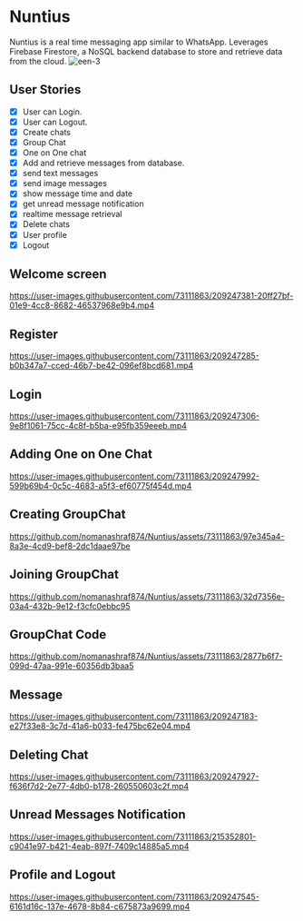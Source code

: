 # Nuntius
Nuntius is a real time messaging app similar to WhatsApp. Leverages Firebase Firestore, a NoSQL backend database to store and retrieve data from the cloud.
![een-3](https://user-images.githubusercontent.com/73111863/209571988-5ded1db3-7bee-4500-898f-a7ea6c41ebc3.png)

## User Stories
- [x] User can Login.
- [x] User can Logout.
- [x] Create chats
- [x] Group Chat
- [x] One on One chat
- [x] Add and retrieve messages from database.
- [x] send text messages
- [x] send image messages
- [x] show message time and date
- [x] get unread message notification
- [x] realtime message retrieval
- [x] Delete chats
- [x] User profile
- [x] Logout

## Welcome screen
https://user-images.githubusercontent.com/73111863/209247381-20ff27bf-01e9-4cc8-8682-46537968e9b4.mp4

## Register
https://user-images.githubusercontent.com/73111863/209247285-b0b347a7-cced-46b7-be42-096ef8bcd681.mp4

## Login
https://user-images.githubusercontent.com/73111863/209247306-9e8f1061-75cc-4c8f-b5ba-e95fb359eeeb.mp4

## Adding One on One Chat
https://user-images.githubusercontent.com/73111863/209247992-599b69b4-0c5c-4683-a5f3-ef60775f454d.mp4

## Creating GroupChat
https://github.com/nomanashraf874/Nuntius/assets/73111863/97e345a4-8a3e-4cd9-bef8-2dc1daae97be

## Joining GroupChat
https://github.com/nomanashraf874/Nuntius/assets/73111863/32d7356e-03a4-432b-9e12-f3cfc0ebbc95

## GroupChat Code
https://github.com/nomanashraf874/Nuntius/assets/73111863/2877b6f7-099d-47aa-991e-60356db3baa5

## Message
https://user-images.githubusercontent.com/73111863/209247183-e27f33e8-3c7d-41a6-b033-fe475bc62e04.mp4

## Deleting Chat
https://user-images.githubusercontent.com/73111863/209247927-f636f7d2-2e77-4db0-b178-260550603c2f.mp4

## Unread Messages Notification
https://user-images.githubusercontent.com/73111863/215352801-c9041e97-b421-4eab-897f-7409c14885a5.mp4

## Profile and Logout
https://user-images.githubusercontent.com/73111863/209247545-6161d16c-137e-4678-8b84-c675873a9699.mp4


